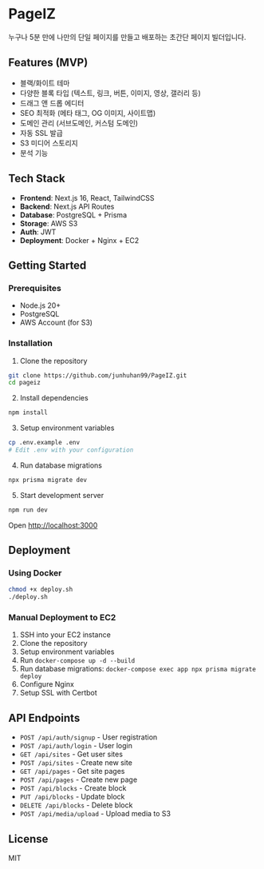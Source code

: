 # PageIZ

누구나 5분 만에 나만의 단일 페이지를 만들고 배포하는 초간단 페이지 빌더입니다.

## Features (MVP)

- 블랙/화이트 테마
- 다양한 블록 타입 (텍스트, 링크, 버튼, 이미지, 영상, 갤러리 등)
- 드래그 앤 드롭 에디터
- SEO 최적화 (메타 태그, OG 이미지, 사이트맵)
- 도메인 관리 (서브도메인, 커스텀 도메인)
- 자동 SSL 발급
- S3 미디어 스토리지
- 분석 기능

## Tech Stack

- **Frontend**: Next.js 16, React, TailwindCSS
- **Backend**: Next.js API Routes
- **Database**: PostgreSQL + Prisma
- **Storage**: AWS S3
- **Auth**: JWT
- **Deployment**: Docker + Nginx + EC2

## Getting Started

### Prerequisites

- Node.js 20+
- PostgreSQL
- AWS Account (for S3)

### Installation

1. Clone the repository

```bash
git clone https://github.com/junhuhan99/PageIZ.git
cd pageiz
```

2. Install dependencies

```bash
npm install
```

3. Setup environment variables

```bash
cp .env.example .env
# Edit .env with your configuration
```

4. Run database migrations

```bash
npx prisma migrate dev
```

5. Start development server

```bash
npm run dev
```

Open [http://localhost:3000](http://localhost:3000)

## Deployment

### Using Docker

```bash
chmod +x deploy.sh
./deploy.sh
```

### Manual Deployment to EC2

1. SSH into your EC2 instance
2. Clone the repository
3. Setup environment variables
4. Run `docker-compose up -d --build`
5. Run database migrations: `docker-compose exec app npx prisma migrate deploy`
6. Configure Nginx
7. Setup SSL with Certbot

## API Endpoints

- `POST /api/auth/signup` - User registration
- `POST /api/auth/login` - User login
- `GET /api/sites` - Get user sites
- `POST /api/sites` - Create new site
- `GET /api/pages` - Get site pages
- `POST /api/pages` - Create new page
- `POST /api/blocks` - Create block
- `PUT /api/blocks` - Update block
- `DELETE /api/blocks` - Delete block
- `POST /api/media/upload` - Upload media to S3

## License

MIT
